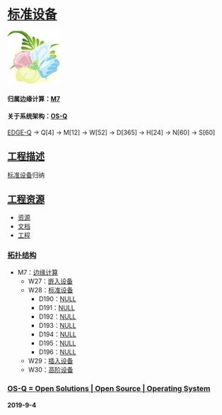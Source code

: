 ﻿# [标准设备](https://github.com/OS-Q/W28)
[![sites](OS-Q/OS-Q.png)](http://www.OS-Q.com)
#### 归属边缘计算：[M7](https://github.com/OS-Q/M7)
#### 关于系统架构：[OS-Q](https://github.com/OS-Q/OS-Q)

[EDGE-Q](https://github.com/OS-Q/EDGE-Q) -> Q[4] -> M[12] -> W[52] -> D[365] -> H[24] -> N[60] -> S[60]

## [工程描述](https://github.com/OS-Q/W28/wiki)

[标准设备](https://github.com/OS-Q/W28)归纳

## [工程资源](https://github.com/OS-Q/W28)

* [资源](src/)
* [文档](docs/)
* [工程](project/)

### [拓扑结构](https://github.com/OS-Q/W28)

* M7：[边缘计算](https://github.com/OS-Q/M7)
	* W27：[嵌入设备](https://github.com/OS-Q/W27)
	* W28：[标准设备](https://github.com/OS-Q/W28)
		* D190：[NULL](https://github.com/OS-Q/D190)
		* D191：[NULL](https://github.com/OS-Q/D190)
		* D192：[NULL](https://github.com/OS-Q/D190)
		* D193：[NULL](https://github.com/OS-Q/D190)
		* D194：[NULL](https://github.com/OS-Q/D190)
		* D195：[NULL](https://github.com/OS-Q/D190)
		* D196：[NULL](https://github.com/OS-Q/D196)
	* W29：[插入设备](https://github.com/OS-Q/W29)
	* W30：[高阶设备](https://github.com/OS-Q/W30)

### [OS-Q = Open Solutions | Open Source |  Operating System ](http://www.OS-Q.com/W28)
####  2019-9-4
